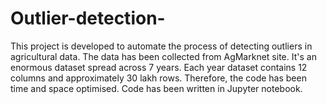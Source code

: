 # Outlier-detection-

This project is developed to automate the process of detecting outliers in agricultural data. The data has been collected from AgMarknet site. It's an enormous dataset spread across 7 years. Each year dataset contains 12 columns and approximately 30 lakh rows. Therefore, the code has been time and space optimised. Code has been written in Jupyter notebook.

